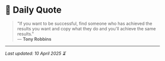 # 📜 Daily Quote

> "If you want to be successful, find someone who has achieved the results you want and copy what they do and you'll achieve the same results."  
> — **Tony Robbins**

---

_Last updated: 10 April 2025 ⏳_
